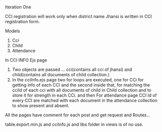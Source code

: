 Iteration One


CCI registration will work only when district name Jhansi is written in CCI registration form.


Models
1. Cci
2. Child
3. Attendance

In CCI INFO Ejs page

1. Two objects are passed ... cci(contains all cci of jhansi) and child(contains all documents of child collection.)
2. In the cciInfo.ejs page two for loops are executed,  one for CCi for getting info of each CCI and the second inside that, for matching the cciId of each cci with all documents    of child in Child collection and to store it for strength in each CCi.
   and then For attendance page CCI Id of every CCI are matched with each document in the attendance collection to show present and absent.



All the pages have comment for each post and get request and Routes...

table.export.min.js and cciInfo.js and libs folder in views is of no use.
